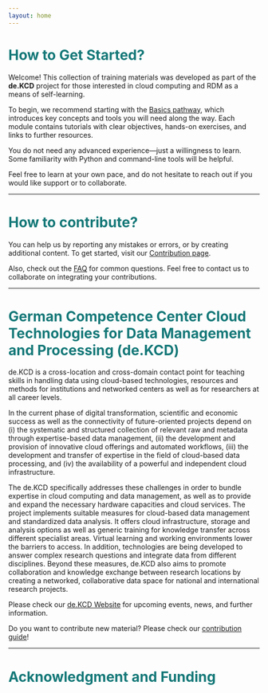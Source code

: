 ```yaml
---
layout: home
---
```


<h1 style="color: #157878;">How to Get Started?</h1>

Welcome! This collection of training materials was developed as part of the <strong>de.KCD</strong> project for those interested in cloud computing and RDM as a means of self-learning.

To begin, we recommend starting with the <a href="{{ '/pathways/basics/' | relative_url }}">Basics pathway</a>, which introduces key concepts and tools you will need along the way. Each module contains tutorials with clear objectives, hands-on exercises, and links to further resources.

You do not need any advanced experience—just a willingness to learn. Some familiarity with Python and command-line tools will be helpful.

Feel free to learn at your own pace, and do not hesitate to reach out if you would like support or to collaborate.

---

<h1 style="color: #157878;">How to contribute?</h1>

You can help us by reporting any mistakes or errors, or by creating additional content. To get started, visit our <a href="{{ '/CONTRIBUTING/' | relative_url }}">Contribution page</a>. 

Also, check out the <a href="{{ '/FAQ/' | relative_url }}">FAQ</a> for common questions.
Feel free to contact us to collaborate on integrating your contributions.

---

<h1 style="color: #157878;">German Competence Center Cloud Technologies for Data Management and Processing (de.KCD)</h1>
    
de.KCD is a cross-location and cross-domain contact point for teaching skills in handling data using cloud-based technologies, resources and methods for institutions and networked centers as well as for researchers at all career levels.

In the current phase of digital transformation, scientific and economic success as well as the connectivity of future-oriented projects depend on (i) the systematic and structured collection of relevant raw and metadata through expertise-based data management, (ii) the development and provision of innovative cloud offerings and automated workflows, (iii) the development and transfer of expertise in the field of cloud-based data processing, and (iv) the availability of a powerful and independent cloud infrastructure.

The de.KCD specifically addresses these challenges in order to bundle expertise in cloud computing and data management, as well as to provide and expand the necessary hardware capacities and cloud services. The project implements suitable measures for cloud-based data management and standardized data analysis. It offers cloud infrastructure, storage and analysis options as well as generic training for knowledge transfer across different specialist areas. Virtual learning and working environments lower the barriers to access. In addition, technologies are being developed to answer complex research questions and integrate data from different disciplines. Beyond these measures, de.KCD also aims to promote collaboration and knowledge exchange between research locations by creating a networked, collaborative data space for national and international research projects.

Please check our <a href="https://datenkompetenz.cloud/en/" target="_blank" rel="noopener noreferrer">de.KCD Website</a> for upcoming events, news, and further information.

<p>
Do you want to contribute new material? Please check our <a href="CONTRIBUTING.html">contribution guide</a>!
</p>

---

<h1 style="color: #157878;">Acknowledgment and Funding</h1>

